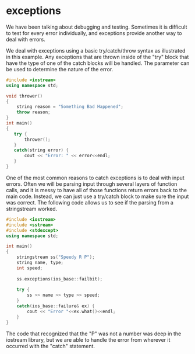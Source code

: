 # exceptions
We have been talking about debugging and testing.  Sometimes it is difficult to test for every error individually, and exceptions provide another way to deal with errors.

We deal with exceptions using a basic try/catch/throw syntax as illustrated in this example.  Any exceptions that are thrown inside of the "try" block that have the type of one of the catch blocks will be handled.  The parameter can be used to determine the nature of the error.
```c++
#include <iostream>
using namespace std;

void thrower()
{
    string reason = "Something Bad Happened";
    throw reason;
}
int main()
{
   try {
       thrower();
   }
   catch(string error) {
       cout << "Error: " << error<<endl;
   }
}
```
One of the most common reasons to catch exceptions is to deal with input errors.  Often we will be parsing input through several layers of function calls, and it is messy to have all of those functions return errors back to the main code.  Instead, we can just use a try/catch block to make sure the input was correct.  The following code allows us to see if the parsing from a stringstream worked.
```c++
#include <iostream>
#include <sstream>
#include <stdexcept>
using namespace std;

int main()
{
    stringstream ss("Speedy R P");
    string name, type;
	int speed;
	
	ss.exceptions(ios_base::failbit);
	
	try {
	    ss >> name >> type >> speed;
	} 
	catch(ios_base::failure& ex) {
	    cout << "Error "<<ex.what()<<endl;
	}
}
```
The code that recognized that the "P" was not a number was deep in the iostream library, but we are able to handle the error from wherever it occurred with the "catch" statement.
